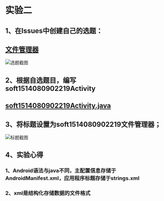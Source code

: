 # 实验二

## 1、在Issues中创建自己的选题：<br>
## [文件管理器](https://github.com/hzuapps/android-labs-2018/issues/1195)<br>
![选题截图](https://github.com/builtI/android-labs-2018/raw/master/soft1514080902219/%E9%80%89%E9%A2%98%E6%88%AA%E5%9B%BE.png)<br>
## 2、根据自选题目，编写soft1514080902219Activity<br>
## [soft1514080902219Activity.java](https://github.com/builtI/android-labs-2018/raw/master/soft1514080902219/Soft1514080902219.java)<br>
## 3、将标题设置为soft1514080902219文件管理器；<br>
![标题截图](https://github.com/builtI/android-labs-2018/raw/master/soft1514080902219/%E6%A0%87%E9%A2%98%E6%88%AA%E5%9B%BE.png)<br>
## 4、实验心得
### 1、Android语法与java不同，主配置信息存储于AndroidManifest.xml，应用程序标题存储于strings.xml
### 2、xml是结构化存储数据的文件格式
